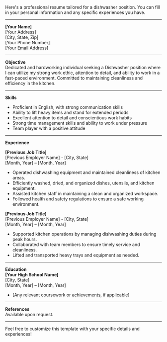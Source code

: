 Here's a professional resume tailored for a dishwasher position. You can fill in your personal information and any specific experiences you have.

---

**[Your Name]**  
[Your Address]  
[City, State, Zip]  
[Your Phone Number]  
[Your Email Address]  

---

**Objective**  
Dedicated and hardworking individual seeking a Dishwasher position where I can utilize my strong work ethic, attention to detail, and ability to work in a fast-paced environment. Committed to maintaining cleanliness and efficiency in the kitchen.

---

**Skills**  
- Proficient in English, with strong communication skills  
- Ability to lift heavy items and stand for extended periods  
- Excellent attention to detail and conscientious work habits  
- Strong time management skills and ability to work under pressure  
- Team player with a positive attitude  

---

**Experience**  

**[Previous Job Title]**  
[Previous Employer Name] - [City, State]  
[Month, Year] – [Month, Year]  
- Operated dishwashing equipment and maintained cleanliness of kitchen areas.  
- Efficiently washed, dried, and organized dishes, utensils, and kitchen equipment.  
- Assisted kitchen staff in maintaining a clean and organized workspace.  
- Followed health and safety regulations to ensure a safe working environment.  

**[Previous Job Title]**  
[Previous Employer Name] - [City, State]  
[Month, Year] – [Month, Year]  
- Supported kitchen operations by managing dishwashing duties during peak hours.  
- Collaborated with team members to ensure timely service and cleanliness.  
- Lifted and transported heavy trays and equipment as needed.  

---

**Education**  
**[Your High School Name]**  
[City, State]  
[Month, Year] – [Month, Year]  
- [Any relevant coursework or achievements, if applicable]  

---

**References**  
Available upon request.

---

Feel free to customize this template with your specific details and experiences!